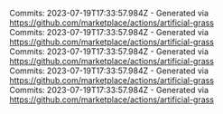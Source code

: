Commits: 2023-07-19T17:33:57.984Z - Generated via https://github.com/marketplace/actions/artificial-grass
<br>
Commits: 2023-07-19T17:33:57.984Z - Generated via https://github.com/marketplace/actions/artificial-grass
<br>
Commits: 2023-07-19T17:33:57.984Z - Generated via https://github.com/marketplace/actions/artificial-grass
<br>
Commits: 2023-07-19T17:33:57.984Z - Generated via https://github.com/marketplace/actions/artificial-grass
<br>
Commits: 2023-07-19T17:33:57.984Z - Generated via https://github.com/marketplace/actions/artificial-grass
<br>
